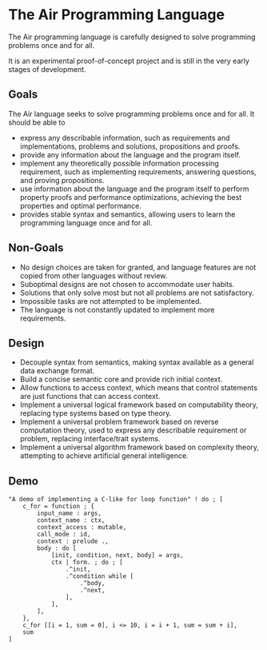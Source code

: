 # The Air Programming Language

The Air programming language is carefully designed to solve programming problems once and for all.

It is an experimental proof-of-concept project and is still in the very early stages of development.

## Goals

The Air language seeks to solve programming problems once and for all. It should be able to

- express any describable information, such as requirements and implementations, problems and solutions, propositions and proofs.
- provide any information about the language and the program itself.
- implement any theoretically possible information processing requirement, such as implementing requirements, answering questions, and proving propositions.
- use information about the language and the program itself to perform property proofs and performance optimizations, achieving the best properties and optimal performance.
- provides stable syntax and semantics, allowing users to learn the programming language once and for all.

## Non-Goals

- No design choices are taken for granted, and language features are not copied from other languages without review.
- Suboptimal designs are not chosen to accommodate user habits.
- Solutions that only solve most but not all problems are not satisfactory.
- Impossible tasks are not attempted to be implemented.
- The language is not constantly updated to implement more requirements.

## Design

- Decouple syntax from semantics, making syntax available as a general data exchange format.
- Build a concise semantic core and provide rich initial context.
- Allow functions to access context, which means that control statements are just functions that can access context.
- Implement a universal logical framework based on computability theory, replacing type systems based on type theory.
- Implement a universal problem framework based on reverse computation theory, used to express any describable requirement or problem, replacing interface/trait systems.
- Implement a universal algorithm framework based on complexity theory, attempting to achieve artificial general intelligence.

## Demo

```Air
"A demo of implementing a C-like for loop function" ! do ; [
    c_for = function ; {
        input_name : args,
        context_name : ctx,
        context_access : mutable,
        call_mode : id,
        context : prelude .,
        body : do [
            [init, condition, next, body] = args,
            ctx | form. ; do ; [
                .^init,
                .^condition while [
                    .^body,
                    .^next,
                ],
            ],
        ],
    },
    c_for [[i = 1, sum = 0], i <= 10, i = i + 1, sum = sum + i],
    sum
]
```
